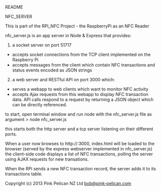 README

NFC_SERVER 

This is part of the RPI_NFC Project - the RaspberryPi as an NFC Reader

nfc_server.js is an app server in Node & Express that provides: 

1. a socket server on port 51717
- accepts socket connections from the TCP client implemented on the Raspberry Pi
- accepts messages from the client which contain NFC transactions and status events encoded as JSON strings

2. a web server and RESTful API on port 3000 which:
- serves a webapp to web clients which want to monitor NFC activity 
- accepts Ajax requests from this webapp to display NFC transaction data. API calls respond to a request by returning a JSON object which can be directly referenced.

to start, open terminal window and run node with the nfc_server.js file as argument
    > node nfc_server.js

this starts both the http server and a tcp server listening on their different ports.

When a user now browses to http://<hostname>:3000, index.html will be loaded to the browser (served by the express webserver implemented in nfc_server.js) 
the client-side code displays a list of NFC transactions, polling the server using AJAX requests for new transations. 

When the RPi sends a new NFC transaction record, the server adds it to its transactions table.

Copyright (c) 2013 Pink Pelican NZ Ltd <bob@pink-pelican.com>
